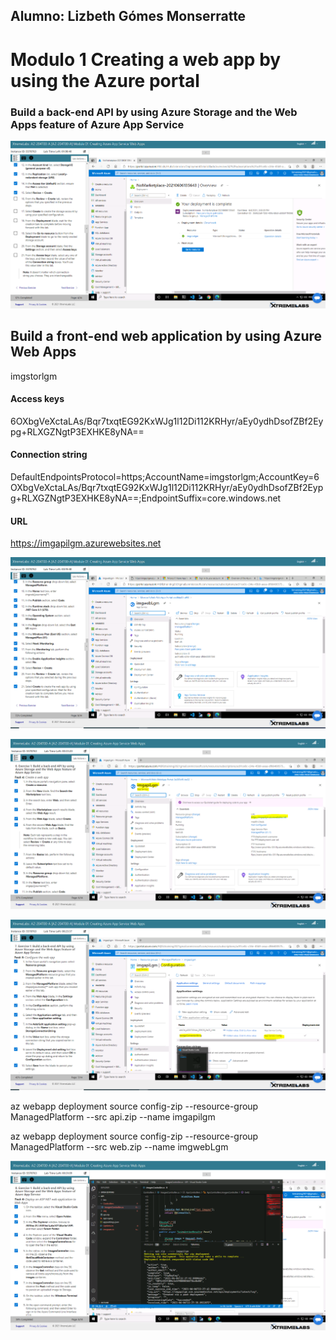 ## Alumno: Lizbeth Gómes Monserratte

# Modulo 1 Creating a web app by using the Azure portal    

### Build a back-end API by using Azure Storage and the Web Apps feature of Azure App Service

![M1-Exer1a](ZZ-lab/M1-Exer1a.PNG)



## Build a front-end web application by using Azure Web Apps

imgstorlgm 

#### Access keys

6OXbgVeXctaLAs/Bqr7txqtEG92KxWJg1l12Di112KRHyr/aEy0ydhDsofZBf2Eypg+RLXGZNgtP3EXHKE8yNA==

#### Connection string

DefaultEndpointsProtocol=https;AccountName=imgstorlgm;AccountKey=6OXbgVeXctaLAs/Bqr7txqtEG92KxWJg1l12Di112KRHyr/aEy0ydhDsofZBf2Eypg+RLXGZNgtP3EXHKE8yNA==;EndpointSuffix=core.windows.net

#### URL

https://imgapilgm.azurewebsites.net

![M1-Exer2a](ZZ-lab/M1-Exer2a.PNG)

![M1-Exer2b](ZZ-lab/M1-Exer2b.PNG)

![M1-Exer2c](ZZ-lab/M1-Exer2c.PNG)

az webapp deployment source config-zip --resource-group ManagedPlatform --src api.zip --name imgapilgm

az webapp deployment source config-zip --resource-group ManagedPlatform --src web.zip --name imgwebLgm

![M1-Exer2d](ZZ-lab/M1-Exer2d.PNG)



